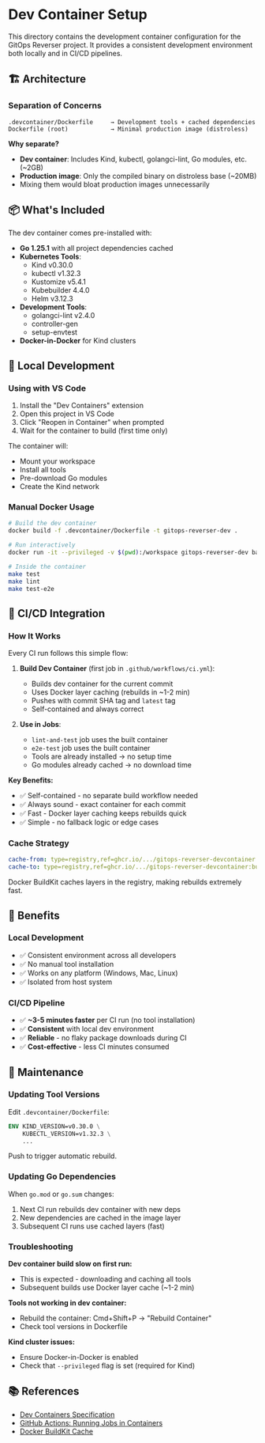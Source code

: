 # Dev Container Setup

This directory contains the development container configuration for the GitOps Reverser project. It provides a consistent development environment both locally and in CI/CD pipelines.

## 🏗️ Architecture

### Separation of Concerns

```
.devcontainer/Dockerfile     → Development tools + cached dependencies
Dockerfile (root)            → Minimal production image (distroless)
```

**Why separate?**
- **Dev container**: Includes Kind, kubectl, golangci-lint, Go modules, etc. (~2GB)
- **Production image**: Only the compiled binary on distroless base (~20MB)
- Mixing them would bloat production images unnecessarily

## 📦 What's Included

The dev container comes pre-installed with:

- **Go 1.25.1** with all project dependencies cached
- **Kubernetes Tools**:
  - Kind v0.30.0
  - kubectl v1.32.3
  - Kustomize v5.4.1
  - Kubebuilder 4.4.0
  - Helm v3.12.3
- **Development Tools**:
  - golangci-lint v2.4.0
  - controller-gen
  - setup-envtest
- **Docker-in-Docker** for Kind clusters

## 🚀 Local Development

### Using with VS Code

1. Install the "Dev Containers" extension
2. Open this project in VS Code
3. Click "Reopen in Container" when prompted
4. Wait for the container to build (first time only)

The container will:
- Mount your workspace
- Install all tools
- Pre-download Go modules
- Create the Kind network

### Manual Docker Usage

```bash
# Build the dev container
docker build -f .devcontainer/Dockerfile -t gitops-reverser-dev .

# Run interactively
docker run -it --privileged -v $(pwd):/workspace gitops-reverser-dev bash

# Inside the container
make test
make lint
make test-e2e
```

## 🔄 CI/CD Integration

### How It Works

Every CI run follows this simple flow:

1. **Build Dev Container** (first job in `.github/workflows/ci.yml`):
   - Builds dev container for the current commit
   - Uses Docker layer caching (rebuilds in ~1-2 min)
   - Pushes with commit SHA tag and `latest` tag
   - Self-contained and always correct

2. **Use in Jobs**:
   - `lint-and-test` job uses the built container
   - `e2e-test` job uses the built container
   - Tools are already installed → no setup time
   - Go modules already cached → no download time

**Key Benefits:**
- ✅ Self-contained - no separate build workflow needed
- ✅ Always sound - exact container for each commit
- ✅ Fast - Docker layer caching keeps rebuilds quick
- ✅ Simple - no fallback logic or edge cases

### Cache Strategy

```yaml
cache-from: type=registry,ref=ghcr.io/.../gitops-reverser-devcontainer:buildcache
cache-to: type=registry,ref=ghcr.io/.../gitops-reverser-devcontainer:buildcache,mode=max
```

Docker BuildKit caches layers in the registry, making rebuilds extremely fast.

## 🎯 Benefits

### Local Development
- ✅ Consistent environment across all developers
- ✅ No manual tool installation
- ✅ Works on any platform (Windows, Mac, Linux)
- ✅ Isolated from host system

### CI/CD Pipeline
- ✅ **~3-5 minutes faster** per CI run (no tool installation)
- ✅ **Consistent** with local dev environment
- ✅ **Reliable** - no flaky package downloads during CI
- ✅ **Cost-effective** - less CI minutes consumed

## 🔧 Maintenance

### Updating Tool Versions

Edit `.devcontainer/Dockerfile`:

```dockerfile
ENV KIND_VERSION=v0.30.0 \
    KUBECTL_VERSION=v1.32.3 \
    ...
```

Push to trigger automatic rebuild.

### Updating Go Dependencies

When `go.mod` or `go.sum` changes:
1. Next CI run rebuilds dev container with new deps
2. New dependencies are cached in the image layer
3. Subsequent CI runs use cached layers (fast)

### Troubleshooting

**Dev container build slow on first run:**
- This is expected - downloading and caching all tools
- Subsequent builds use Docker layer cache (~1-2 min)

**Tools not working in dev container:**
- Rebuild the container: Cmd+Shift+P → "Rebuild Container"
- Check tool versions in Dockerfile

**Kind cluster issues:**
- Ensure Docker-in-Docker is enabled
- Check that `--privileged` flag is set (required for Kind)

## 📚 References

- [Dev Containers Specification](https://containers.dev/)
- [GitHub Actions: Running Jobs in Containers](https://docs.github.com/en/actions/using-jobs/running-jobs-in-a-container)
- [Docker BuildKit Cache](https://docs.docker.com/build/cache/)